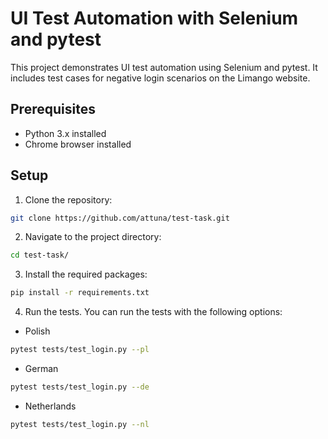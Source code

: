 # UI Test Automation with Selenium and pytest

This project demonstrates UI test automation using Selenium and pytest. 
It includes test cases for negative login scenarios on the Limango website.

## Prerequisites

- Python 3.x installed
- Chrome browser installed

## Setup

1. Clone the repository:

```bash
git clone https://github.com/attuna/test-task.git
```

2. Navigate to the project directory:

```bash
cd test-task/
```


3. Install the required packages:

```bash
pip install -r requirements.txt
```

4. Run the tests. You can run the tests with the following options:

 - Polish

```bash
pytest tests/test_login.py --pl
```

 - German

```bash
pytest tests/test_login.py --de
```

- Netherlands
```bash
pytest tests/test_login.py --nl
```

